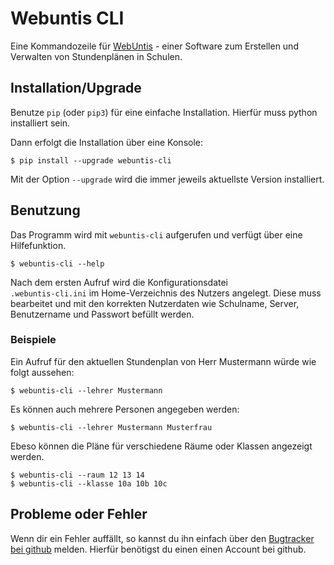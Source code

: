 Webuntis CLI
=======================

Eine Kommandozeile für [WebUntis](https://www.untis.at) - einer Software zum 
Erstellen und Verwalten von Stundenplänen in Schulen.


Installation/Upgrade
--------------------

Benutze `pip` (oder `pip3`) für eine einfache Installation. Hierfür muss python
installiert sein. 

Dann erfolgt die Installation über eine Konsole:

    $ pip install --upgrade webuntis-cli

Mit der Option `--upgrade` wird die immer jeweils aktuellste Version 
installiert. 


Benutzung
---------

Das Programm wird mit `webuntis-cli` aufgerufen und verfügt über eine 
Hilfefunktion.

    $ webuntis-cli --help

Nach dem ersten Aufruf wird die Konfigurationsdatei  
`.webuntis-cli.ini` im Home-Verzeichnis des Nutzers angelegt. Diese muss 
bearbeitet und mit den korrekten Nutzerdaten wie Schulname, Server, 
Benutzername und Passwort befüllt werden.

### Beispiele

Ein Aufruf für den aktuellen Stundenplan von Herr Mustermann würde wie folgt
aussehen:

    $ webuntis-cli --lehrer Mustermann    

Es können auch mehrere Personen angegeben werden:

    $ webuntis-cli --lehrer Mustermann Musterfrau
    
Ebeso können die Pläne für verschiedene Räume oder Klassen angezeigt werden.

    $ webuntis-cli --raum 12 13 14
    $ webuntis-cli --klasse 10a 10b 10c


Probleme oder Fehler
-------------------

Wenn dir ein Fehler auffällt, so kannst du ihn einfach über den [Bugtracker bei
github](https://github.com/tbs1-bo/webuntis_cli/issues/new) melden. Hierfür 
benötigst du einen einen Account bei github.
